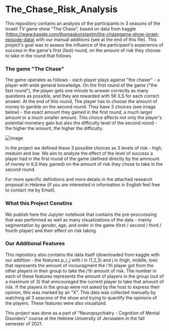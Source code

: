 # The_Chase_Risk_Analysis
This repository contains an analysis of the participants in 3 seasons of the Israeli TV game show "The Chase", based on data from kaggle (https://www.kaggle.com/thomaskonstantin/the-chasegame-show-israel-episode-data) with our manual additions (see at the end of this file).
This project's goal was to assess the influence of the participant's experience of success in the game's first (fast) round, on the amount of risk they choose to take in the round that follows.

### The game "The Chase"
The game operates as follows - each player plays against "the chaser" - a player with wide general knowledge. On the first round of the game ("the fast round"), the player gets one minute to answer correctly as many questions as possible, and they are rewarded with 5K ILS for each correct answer. At the end of this round, The player has to choose the amount of money to gamble on the second round. They have 3 choices (see image below) - the exact amount they gained in the first round, a much larger amount or a much smaller amount. This choice affects not only the player's potential monetary gain but also the difficulty level of the second round - the higher the amount, the higher the difficulty. 

![image](https://user-images.githubusercontent.com/36603609/147443179-04551c98-d3af-42ed-99a8-bc09e726c67e.png)

In the project we defined these 3 possible choices as 3 levels of risk - high, meduim and low. We aim to analyze the effect of the level of success a player had in the first round of the game (defined directly by the ammount of money in ILS they gained) on the amount of risk they chose to take in the second round. 

For more specific definitions and more details in the attached research proposal in Hebrew (if you are interested in information in English feel free to contact me by Email).

### What this Project Conatins
We publish here the Jupyter notebook that contains the pre-proccessing that was performed as well as many visualizations of the data - mainly segmentation by gender, age, and order in the game (first / second / third / fourth player) and their effect on risk taking. 

### Our Additional Features
This repository also contains the data itself (downloaded from kaggle with our addition - the features p_i_j with i in (1,2,3) and j in (high, middle, low) that represents the amount of incouragment the i'th player got from the other players in their group to take the j'th amount of risk. The number in each of these features represents the amount of players in the group (out of a maximum of 3) that enncoureged the current player to take that amount of risk. If the players in the group were not asked by the host to express their opinion, this was marked by an "X". This data was collected manually by watching all 3 seacons of the show and trying to quantify the opinions of the players. These features were also visualized. 

This project was done as a part of "Neuropsychiatry - Cognition of Mental Disorders" course at the Hebrew University of Jerusalem in the fall semester of 2021. 
